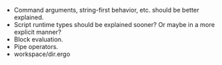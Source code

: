 * Command arguments, string-first behavior, etc. should be better explained.
* Script runtime types should be explained sooner? Or maybe in a more explicit
  manner?
* Block evaluation.
* Pipe operators.
* workspace/dir.ergo
